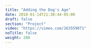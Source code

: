 ```yaml
---
title: "Adding the Dog's Age"
date: 2018-01-14T21:38:44-05:00
draft: false
section: "Project"
video: "https://vimeo.com/263559071"
noTitle: false
weight: 280
---
```


